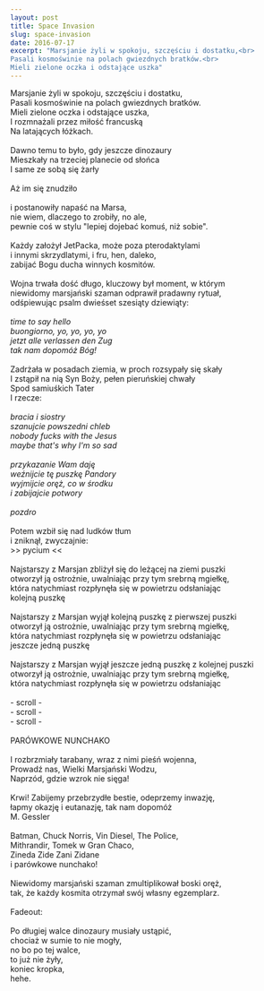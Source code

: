 ```yaml
---
layout: post
title: Space Invasion
slug: space-invasion
date: 2016-07-17
excerpt: "Marsjanie żyli w spokoju, szczęściu i dostatku,<br>
Pasali kosmoświnie na polach gwiezdnych bratków.<br>
Mieli zielone oczka i odstające uszka"
---
```

Marsjanie żyli w spokoju, szczęściu i dostatku,<br>
Pasali kosmoświnie na polach gwiezdnych bratków.<br>
Mieli zielone oczka i odstające uszka,<br>
I rozmnażali przez miłość francuską<br>
Na latających łóżkach.<br>
<br>
Dawno temu to było, gdy jeszcze dinozaury<br>
Mieszkały na trzeciej planecie od słońca<br>
I same ze sobą się żarły<br>
<br>
Aż im się znudziło<br>
<br>
i postanowiły napaść na Marsa,<br>
nie wiem, dlaczego to zrobiły, no ale,<br>
pewnie coś w stylu "lepiej dojebać komuś, niż sobie".<br>
<br>
Każdy założył JetPacka, może poza pterodaktylami<br>
i innymi skrzydlatymi, i fru, hen, daleko,<br>
zabijać Bogu ducha winnych kosmitów.<br>
<br>
Wojna trwała dość długo, kluczowy był moment, w którym<br>
niewidomy marsjański szaman odprawił pradawny rytuał,<br>
odśpiewując psalm dwieśset szesiąty dziewiąty:<br>
<br>
_time to say hello_<br>
_buongiorno, yo, yo, yo, yo_<br>
_jetzt alle verlassen den Zug_<br>
_tak nam dopomóż Bóg!_<br>
<br>
Zadrżała w posadach ziemia, w proch rozsypały się skały<br>
I zstąpił na nią Syn Boży, pełen pieruńskiej chwały<br>
Spod samiuśkich Tater<br>
I rzecze:<br>
<br>
_bracia i siostry_<br>
_szanujcie powszedni chleb_<br>
_nobody fucks with the Jesus_<br>
_maybe that's why I'm so sad_<br>
<br>
_przykazanie Wam daję_<br>
_weźnijcie tę puszkę Pandory_<br>
_wyjmijcie oręż, co w środku_<br>
_i zabijajcie potwory_<br>
<br>
_pozdro_<br>
<br>
Potem wzbił się nad ludków tłum<br>
i zniknął, zwyczajnie:<br>
\>\> pycium \<\< <br>
<br>
Najstarszy z Marsjan zbliżył się do leżącej na ziemi puszki<br>
otworzył ją ostrożnie, uwalniając przy tym srebrną mgiełkę,<br>
która natychmiast rozpłynęła się w powietrzu odsłaniając<br>
kolejną puszkę<br>
<br>
Najstarszy z Marsjan wyjął kolejną puszkę z pierwszej puszki<br>
otworzył ją ostrożnie, uwalniając przy tym srebrną mgiełkę,<br>
która natychmiast rozpłynęła się w powietrzu odsłaniając<br>
jeszcze jedną puszkę<br>
<br>
Najstarszy z Marsjan wyjął jeszcze jedną puszkę z kolejnej puszki<br>
otworzył ją ostrożnie, uwalniając przy tym srebrną mgiełkę,<br>
która natychmiast rozpłynęła się w powietrzu odsłaniając<br>
<br>
\- scroll -<br>
\- scroll -<br>
\- scroll -<br>
<br>
PARÓWKOWE NUNCHAKO<br>
<br>
I rozbrzmiały tarabany, wraz z nimi pieśń wojenna,<br>
Prowadź nas, Wielki Marsjański Wodzu,<br>
Naprzód, gdzie wzrok nie sięga!<br>
<br>
Krwi! Zabijemy przebrzydłe bestie, odeprzemy inwazję,<br>
łapmy okazję i eutanazję, tak nam dopomóż<br>
M. Gessler<br>
<br>
Batman, Chuck Norris, Vin Diesel, The Police,<br>
Mithrandir, Tomek w Gran Chaco,<br>
Zineda Zide Zani Zidane<br>
i parówkowe nunchako!<br>
<br>
Niewidomy marsjański szaman zmultiplikował boski oręż,<br>
tak, że każdy kosmita otrzymał swój własny egzemplarz.<br>
<br>
Fadeout:<br>
<br>
Po długiej walce dinozaury musiały ustąpić,<br>
chociaż w sumie to nie mogły,<br>
no bo po tej walce,<br>
to już nie żyły,<br>
koniec kropka,<br>
hehe.
